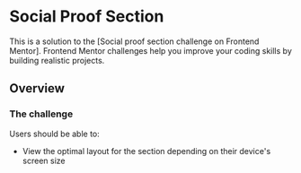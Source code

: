 # Social Proof Section
 
 This is a solution to the [Social proof section challenge on Frontend Mentor]. Frontend Mentor challenges help you improve your coding skills by building realistic projects. 

## Overview

### The challenge

Users should be able to:

- View the optimal layout for the section depending on their device's screen size

